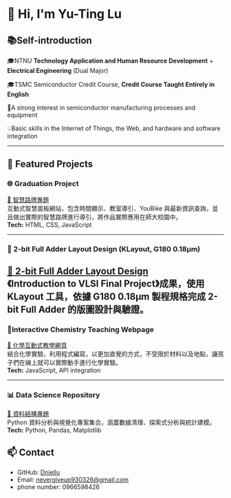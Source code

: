 # 👋 Hi, I'm Yu-Ting Lu

## 📚Self-introduction  
🎓NTNU **Technology Application and Human Resource Development** + **Electrical Engineering** (Dual Major) 

🎓TSMC Semiconductor Credit Course, **Credit Course Taught Entirely in English** 

🔬A strong interest in semiconductor manufacturing processes and equipment 

💡Basic skills in the Internet of Things, the Web, and hardware and software integration  

---

## 🔗 Featured Projects

### 🌐 Graduation Project
[🔗 智慧路牌專題](https://github.com/Dniellu/ESP32_PROJECT)  
互動式智慧面板網站，包含時間顯示、教室導引、YouBike 與最新資訊查詢，並且做出實際的智慧路牌進行導引，將作品實際應用在師大校園中。  
**Tech:** HTML, CSS, JavaScript  


---

### 🔧 2-bit Full Adder Layout Design (KLayout, G180 0.18µm)
[🔗 2-bit Full Adder Layout Design](https://github.com/Dniellu/2-bit-Full-Adder-Layout-Design)  
《Introduction to VLSI Final Project》成果，使用 **KLayout** 工具，依據 **G180 0.18µm 製程規格**完成 2-bit Full Adder 的版圖設計與驗證。
---

### 🧪Interactive Chemistry Teaching Webpage
[🔗 化學互動式教學網頁](https://github.com/ArthurArthurArthur0817/Chemistry)  
結合化學實驗，利用程式編寫，以更加直覺的方式，不受限於材料以及地點，讓孩子們在線上就可以實際動手進行化學實驗。  
**Tech:** JavaScript, API integration  

---


### 📊 Data Science Repository
[🔗 資料結構專題](https://github.com/Dniellu/Dniellu-Data-Science-Repository)  
Python 資料分析與視覺化專案集合，涵蓋數據清理、探索式分析與統計建模。  
**Tech:** Python, Pandas, Matplotlib  

  

## 📫 Contact
- GitHub: [Dniellu](https://github.com/Dniellu)  
- Email: nevergiveup930326@gmail.com
- phone number: 0966598426
